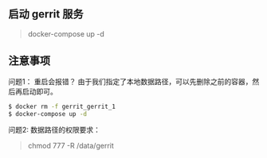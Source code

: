 ## 启动 gerrit 服务

> docker-compose up -d

## 注意事项

问题1： 重启会报错？
  由于我们指定了本地数据路径，可以先删除之前的容器，然后再启动即可。
```sh
$ docker rm -f gerrit_gerrit_1
$ docker-compose up -d
```

问题2: 数据路径的权限要求：
> chmod 777 -R /data/gerrit

